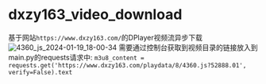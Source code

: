 # dxzy163_video_download
基于网站`https://www.dxzy163.com/`的DPlayer视频流异步下载
![4360_js_2024-01-19_18-00-34](https://github.com/CopyMasterJ/dxzy163_video_download/assets/108559018/7804f67d-daac-43f3-bf02-bebe5d8aa654)
需要通过控制台获取到视频目录的链接放入到main.py的requests请求中:
```m3u8_content = requests.get('https://www.dxzy163.com/playdata/8/4360.js?52888.01', verify=False).text```
